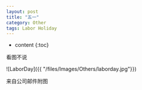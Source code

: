 ```yaml
---
layout: post
title: "五一"
category: Other
tags: Labor Holiday
---
```


* content
{:toc}


看图不说





![LaborDay]({{ "/files/Images/Others/laborday.jpg"}})


来自公司邮件附图
